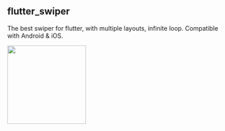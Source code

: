 ## flutter_swiper

The best swiper for flutter, with multiple layouts, infinite loop. Compatible with Android & iOS.

<img src="images/flutter_swiper1.gif" height="180px">